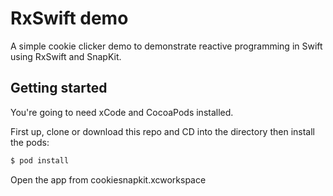 # RxSwift demo 

A simple cookie clicker demo to demonstrate reactive programming in Swift using RxSwift and SnapKit. 

## Getting started

You're going to need xCode and CocoaPods installed.

First up, clone or download this repo and CD into the directory then install the pods:

```bash
$ pod install
```
Open the app from cookiesnapkit.xcworkspace

